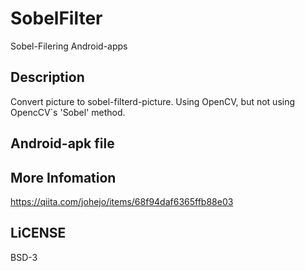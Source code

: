 # SobelFilter
Sobel-Filering Android-apps

## Description
Convert picture to sobel-filterd-picture. Using OpenCV, but not using OpencCV`s 'Sobel' method.

## Android-apk file

## More Infomation
https://qiita.com/johejo/items/68f94daf6365ffb88e03

## LiCENSE
BSD-3
